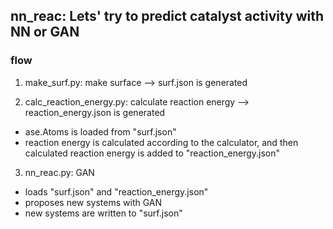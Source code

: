 ## nn_reac: Lets' try to predict catalyst activity with NN or GAN
### flow

1) make_surf.py: make surface --> surf.json is generated

2) calc_reaction_energy.py: calculate reaction energy --> reaction_energy.json is generated
* ase.Atoms is loaded from "surf.json"
* reaction energy is calculated according to the calculator, and then calculated reaction energy is added to "reaction_energy.json"

3) nn_reac.py: GAN
* loads "surf.json" and "reaction_energy.json" 
* proposes new systems with GAN
* new systems are written to "surf.json"

